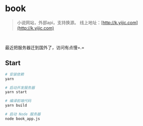 # book

> 小说网站，外部api，支持换源。
> 线上地址：[http://k.yijic.com](http://k.yijic.com)

<br>

最近把服务器迁到国外了，访问有点慢=.=

## Start

``` bash
# 安装依赖
yarn

# 启动开发服务器
yarn start

# 编译前端代码
yarn build

# 启动 Node 服务器
node book_app.js
```
